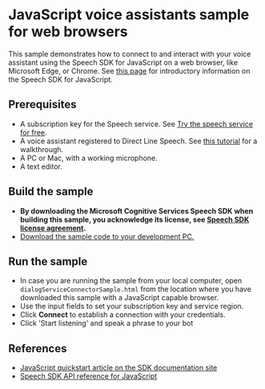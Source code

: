 # JavaScript voice assistants sample for web browsers  

This sample demonstrates how to connect to and interact with your voice assistant using the Speech SDK for JavaScript on a web browser, like Microsoft Edge, or Chrome.
See [this page](https://github.com/microsoft/cognitive-services-speech-sdk-js) for introductory information on the Speech SDK for JavaScript.

## Prerequisites

* A subscription key for the Speech service. See [Try the speech service for free](https://docs.microsoft.com/azure/cognitive-services/speech-service/get-started).
* A voice assistant registered to Direct Line Speech. See [this tutorial](https://docs.microsoft.com/en-us/azure/cognitive-services/speech-service/tutorial-voice-enable-your-bot-speech-sdk) for a walkthrough.
* A PC or Mac, with a working microphone.
* A text editor.

## Build the sample

* **By downloading the Microsoft Cognitive Services Speech SDK when building this sample, you acknowledge its license, see [Speech SDK license agreement](https://docs.microsoft.com/azure/cognitive-services/speech-service/license).**
* [Download the sample code to your development PC.](/README.md#get-the-samples)

## Run the sample

* In case you are running the sample from your local computer, open `dialogServiceConnectorSample.html` from the location where you have downloaded this sample with a JavaScript capable browser.
* Use the input fields to set your subscription key and service region.
* Click **Connect** to establish a connection with your credentials.
* Click 'Start listening' and speak a phrase to your bot

## References

* [JavaScript quickstart article on the SDK documentation site](https://docs.microsoft.com/azure/cognitive-services/speech-service/quickstart-js-browser)
* [Speech SDK API reference for JavaScript](https://aka.ms/csspeech/javascriptref)
